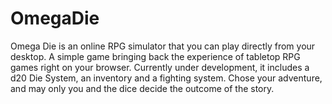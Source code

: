 # OmegaDie
Omega Die is an online RPG simulator that you can play directly from your desktop. A simple game bringing back the experience of tabletop RPG games right on your browser.
Currently under development, it includes a d20 Die System, an inventory and a fighting system. Chose your adventure, and may only you and the dice decide the outcome of the story.
